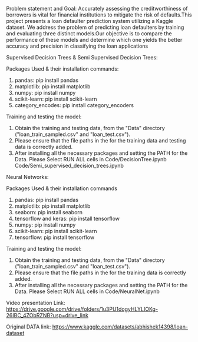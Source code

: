Problem statement and Goal:
Accurately assessing the creditworthiness of borrowers is vital for financial institutions to mitigate the risk of defaults.This project presents a loan defaulter prediction system utilizing a Kaggle dataset. We address the problem of predicting loan defaulters by training and evaluating three distinct models.Our objective is to compare the performance of these models and determine which one yields the better accuracy and precision in classifying the loan applications

Supervised Decision Trees & Semi Supervised Decision Trees:

Packages Used & their installation commands:
1. pandas: pip install pandas
2. matplotlib: pip install matplotlib
3. numpy: pip install numpy
4. scikit-learn: pip install scikit-learn
5. category_encodes: pip install category_encoders

Training and testing the model:
1. Obtain the training and testing data, from the "Data" directory ("loan_train_sampled.csv" and "loan_test.csv").
2. Please ensure that the file paths in the for the training data and testing data is correctly added.
3. After installing all the necessary packages and setting the PATH for the Data. Please Select RUN ALL cells in
                Code/DecisionTree.ipynb
                Code/Semi_supervised_decision_trees.ipynb


Neural Networks:

Packages Used & their installation commands
1. pandas: pip install pandas
2. matplotlib: pip install matplotlib
3. seaborn: pip install seaborn
4. tensorflow and keras: pip install tensorflow
5. numpy: pip install numpy
6. scikit-learn: pip install scikit-learn
7. tensorflow: pip install tensorflow

Training and testing the model:
1. Obtain the training and testing data, from the "Data" directory ("loan_train_sampled.csv" and "loan_test.csv").
2. Please ensure that the file paths in the for the training data is correctly added.
3. After installing all the necessary packages and setting the PATH for the Data. Please Select RUN ALL cells in
         Code/NeuralNet.ipynb


Video presentation Link: https://drive.google.com/drive/folders/1u3PU1dogyHLYLIOKg-26IBC_4ZObRZNB?usp=drive_link

Original DATA link: https://www.kaggle.com/datasets/abhishek14398/loan-dataset
